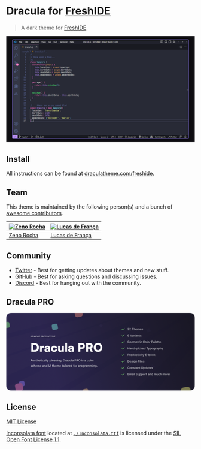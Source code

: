# Dracula for [FreshIDE](https://fresh.flatassembler.net/)

> A dark theme for [FreshIDE](https://fresh.flatassembler.net/).

![Screenshot](./screenshot.png)

## Install

All instructions can be found at [draculatheme.com/freshide](https://draculatheme.com/freshide).

## Team

This theme is maintained by the following person(s) and a bunch of [awesome contributors](https://github.com/dracula/freshide/graphs/contributors).

| [![Zeno Rocha](https://github.com/zenorocha.png?size=100)](https://github.com/zenorocha) | [![Lucas de França](https://github.com/luxonauta.png?size=100)](https://github.com/luxonauta) |
| ---------------------------------------------------------------------------------------- | --------------------------------------------------------------------------------------------- |
| [Zeno Rocha](https://github.com/zenorocha)                                               | [Lucas de França](https://github.com/luxonauta)                                               |

## Community

- [Twitter](https://twitter.com/draculatheme) - Best for getting updates about themes and new stuff.
- [GitHub](https://github.com/dracula/dracula-theme/discussions) - Best for asking questions and discussing issues.
- [Discord](https://draculatheme.com/discord-invite) - Best for hanging out with the community.

## Dracula PRO

[![Dracula PRO](./.github/dracula-pro.png)](https://draculatheme.com/pro)

## License

[MIT License](./LICENSE)

[Inconsolata font](https://fonts.google.com/specimen/Inconsolata) located at [``./Inconsolata.ttf``](./Inconsolata.ttf) is licensed under the [SIL Open Font License 1.1](./OFL.txt).
